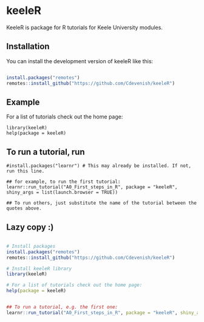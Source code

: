 # keeleR

KeeleR is package for R tutorials for Keele University modules.

## Installation

You can install the development version of keeleR like this:

``` r

install.packages("remotes")
remotes::install_github("https://github.com/Cdevenish/keeleR")

```

## Example

For a list of tutorials check out the home page:

```
library(keeleR)
help(package = keeleR)

```

## To run a tutorial, run

```
#install.packages("learnr") # This may already be installed. If not, run this line.

## for example, to run the first tutorial:
learnr::run_tutorial("A0_First_steps_in_R", package = "keeleR", shiny_args = list(launch.browser = TRUE))

## To run others, just substitute the name of the tutorial between the quotes above.

```


## Lazy copy :)
``` r

# Install packages
install.packages("remotes")
remotes::install_github("https://github.com/Cdevenish/keeleR")

# Install keeleR library
library(keeleR)

# For a list of tutorials check out the home page:
help(package = keeleR)


## To run a tutorial, e.g. the first one:
learnr::run_tutorial("A0_First_steps_in_R", package = "keeleR", shiny_args = list(launch.browser = TRUE))

```
